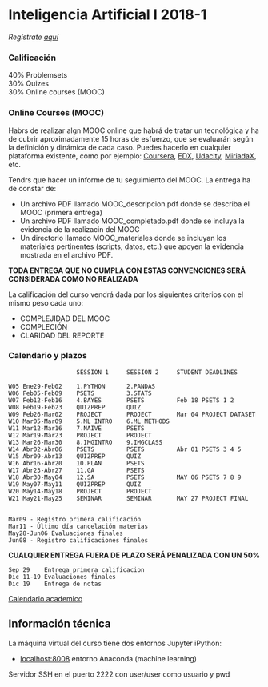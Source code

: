 # Inteligencia Artificial I 2018-1

_Regístrate [aquí](https://goo.gl/forms/yHRFSYVXfCUlDpyY2)_

### Calificación
40% Problemsets<br/>
30% Quizes<br/>
30% Online courses (MOOC)

### Online Courses (MOOC)
Habrs de realizar algn MOOC online que habrá de tratar un tecnológica y ha de cubrir aproximadamente 15 horas de esfuerzo, que se evaluarán según la definición y dinámica de cada caso. Puedes hacerlo en cualquier plataforma existente, como por ejemplo: [Coursera](www.coursera.org), [EDX](www.edx.org), [Udacity](www.udacity.org),  [MiriadaX](https://miriadax.net/), etc.

Tendrs que hacer un informe de tu seguimiento del MOOC. La entrega ha de constar de:

- Un archivo PDF llamado MOOC_descripcion.pdf donde se describa el MOOC (primera entrega)
- Un archivo PDF llamado MOOC_completado.pdf donde se incluya la evidencia de la realizacin del MOOC
- Un directorio llamado MOOC_materiales donde se incluyan los materiales pertinentes (scripts, datos, etc.) que apoyen la evidencia mostrada en el archivo PDF.

**TODA ENTREGA QUE NO CUMPLA CON ESTAS CONVENCIONES SERÁ CONSIDERADA COMO NO REALIZADA**

La calificación del curso vendrá dada por los siguientes criterios con el mismo peso cada uno:

- COMPLEJIDAD DEL MOOC
- COMPLECIÓN 
- CLARIDAD DEL REPORTE

### Calendario y plazos

                       SESSION 1     SESSION 2     STUDENT DEADLINES

    W05 Ene29-Feb02    1.PYTHON      2.PANDAS
    W06 Feb05-Feb09    PSETS         3.STATS
    W07 Feb12-Feb16    4.BAYES       PSETS         Feb 18 PSETS 1 2
    W08 Feb19-Feb23    QUIZPREP      QUIZ      
    W09 Feb26-Mar02    PROJECT       PROJECT       Mar 04 PROJECT DATASET
    W10 Mar05-Mar09    5.ML INTRO    6.ML METHODS
    W11 Mar12-Mar16    7.NAIVE       PSETS
    W12 Mar19-Mar23    PROJECT       PROJECT
    W13 Mar26-Mar30    8.IMGINTRO    9.IMGCLASS    
    W14 Abr02-Abr06    PSETS         PSETS         Abr 01 PSETS 3 4 5 
    W15 Abr09-Abr13    QUIZPREP      QUIZ   
    W16 Abr16-Abr20    10.PLAN       PSETS
    W17 Abr23-Abr27    11.GA         PSETS
    W18 Abr30-May04    12.SA         PSETS         MAY 06 PSETS 7 8 9
    W19 May07-May11    QUIZPREP      QUIZ
    W20 May14-May18    PROJECT       PROJECT
    W21 May21-May25    SEMINAR       SEMINAR       MAY 27 PROJECT FINAL


    Mar09 - Registro primera calificación
    Mar11 - Último día cancelación materias
    May28-Jun06 Evaluaciones finales
    Jun08 - Registro calificaciones finales



**CUALQUIER ENTREGA FUERA DE PLAZO SERÁ PENALIZADA CON UN 50%**

    Sep 29    Entrega primera calificacion
    Dic 11-19 Evaluaciones finales
    Dic 19    Entrega de notas
    
[Calendario academico](https://www.uis.edu.co/webUIS/es/academia/calendariosAcademicos/2017/acAcad014-2017.pdf)

## Información técnica

La máquina virtual del curso tiene dos entornos Jupyter iPython:

- [localhost:8008](http://localhost:8008) entorno Anaconda (machine learning)

Servidor SSH en el puerto 2222 con user/user como usuario y pwd
